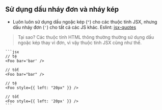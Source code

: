 ## Sử dụng dấu nháy đơn và nháy kép
- Luôn luôn sử dụng dấu ngoặc kép (`"`) cho các thuộc tính JSX, nhưng dấu nháy đơn (`'`) cho tất cả các JS khác. Eslint: [jsx-quotes](https://eslint.org/docs/rules/jsx-quotes)

> Tại sao? Các thuộc tính HTML thông thường thường sử dụng dấu ngoặc kép thay vì đơn, vì vậy thuộc tính JSX cũng như thế.

    ```jsx
    // tệ
    <Foo bar='bar' />

    // tốt
    <Foo bar="bar" />

    // tệ
    <Foo style={{ left: "20px" }} />

    // tốt
    <Foo style={{ left: '20px' }} />
    ```

